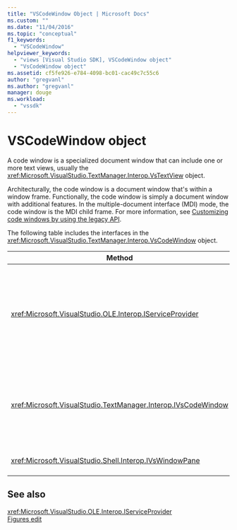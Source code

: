 ```yaml
---
title: "VSCodeWindow Object | Microsoft Docs"
ms.custom: ""
ms.date: "11/04/2016"
ms.topic: "conceptual"
f1_keywords: 
  - "VSCodeWindow"
helpviewer_keywords: 
  - "views [Visual Studio SDK], VSCodeWindow object"
  - "VsCodeWindow object"
ms.assetid: cf5fe926-e784-4098-bc01-cac49c7c55c6
author: "gregvanl"
ms.author: "gregvanl"
manager: douge
ms.workload: 
  - "vssdk"
---
```

# VSCodeWindow object
A code window is a specialized document window that can include one or more text views, usually the <xref:Microsoft.VisualStudio.TextManager.Interop.VsTextView> object.  
  
 Architecturally, the code window is a document window that's within a window frame. Functionally, the code window is simply a document window with additional features. In the multiple-document interface (MDI) mode, the code window is the MDI child frame. For more information, see [Customizing code windows by using the legacy API](../extensibility/customizing-code-windows-by-using-the-legacy-api.md).  
  
 The following table includes the interfaces in the <xref:Microsoft.VisualStudio.TextManager.Interop.VsCodeWindow> object.  
  
|Method|Description|  
|------------|-----------------|  
|<xref:Microsoft.VisualStudio.OLE.Interop.IServiceProvider>|Provides a generic access mechanism to locate a service that a globally unique identifier (GUID) identifies.|  
|<xref:Microsoft.VisualStudio.TextManager.Interop.IVsCodeWindow>|Represents a multiple document interface (MDI) child containing one or more code views.|  
|<xref:Microsoft.VisualStudio.Shell.Interop.IVsWindowPane>|Fills a window frame.|  
  
## See also  
 <xref:Microsoft.VisualStudio.OLE.Interop.IServiceProvider>   
 [Figures edit](https://www.microsoft.com/download/details.aspx?id=55984)